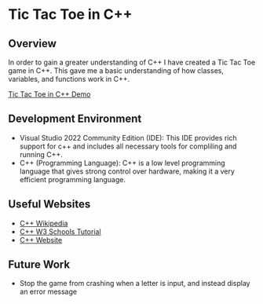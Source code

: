 # Tic Tac Toe in C++

## Overview

In order to gain a greater understanding of C++ I have created a Tic Tac Toe game in C++. This gave me a basic understanding of how classes, variables, and functions work in C++.

[Tic Tac Toe in C++ Demo](http://youtube.com)


## Development Environment

* Visual Studio 2022 Community Edition (IDE): This IDE provides rich support for c++ and includes all necessary tools for compliling and running C++.
* C++ (Programming Language): C++ is a low level programming language that gives strong control over hardware, making it a very efficient programming language.

## Useful Websites

* [C++ Wikipedia](https://en.wikipedia.org/wiki/C%2B%2B)
* [C++ W3 Schools Tutorial](https://www.w3schools.com/cpp/cpp_examples.asp)
* [C++ Website](http://www.cplusplus.com/reference/stl/)

## Future Work

* Stop the game from crashing when a letter is input, and instead display an error message